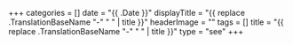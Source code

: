 +++
categories = []
date = "{{ .Date }}"
displayTitle = "{{ replace .TranslationBaseName "-" " " | title }}"
headerImage = ""
tags = []
title = "{{ replace .TranslationBaseName "-" " " | title }}"
type = "see"
+++